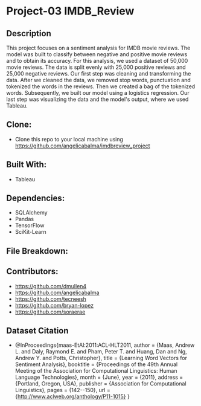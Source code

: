 # Project-03 IMDB_Review
## Description

This project focuses on a sentiment analysis for IMDB movie reviews. The model was built to classify between negative and positive movie reviews and to obtain its accuracy. For this analysis, we used a dataset of 50,000 movie reviews. The data is split evenly with 25,000 positive reviews and 25,000 negative reviews. Our first step was cleaning and transforming the data. After we cleaned the data, we removed stop words, punctuation and tokenized the words in the reviews. Then we created a bag of the tokenized words. Subsequently, we built our model using a logistics regression. Our last step was visualizing the data and the model's output, where we used Tableau.

## Clone:
* Clone this repo to your local machine using https://github.com/angelicabalma/imdbreview_project
## Built With:
* Tableau
## Dependencies:
* SQLAlchemy
* Pandas
* TensorFlow
* SciKit-Learn

## File Breakdown:

## Contributors:
* https://github.com/dmullen4
* https://github.com/angelicabalma
* https://github.com/tecneesh
* https://github.com/bryan-lopez
* https://github.com/soraerae

## Dataset Citation
* @InProceedings{maas-EtAl:2011:ACL-HLT2011,
  author    = {Maas, Andrew L.  and  Daly, Raymond E.  and  Pham, Peter T.  and  Huang, Dan  and  Ng, Andrew Y.  and  Potts, Christopher},
  title     = {Learning Word Vectors for Sentiment Analysis},
  booktitle = {Proceedings of the 49th Annual Meeting of the Association for Computational Linguistics: Human Language Technologies},
  month     = {June},
  year      = {2011},
  address   = {Portland, Oregon, USA},
  publisher = {Association for Computational Linguistics},
  pages     = {142--150},
  url       = {http://www.aclweb.org/anthology/P11-1015}
}


